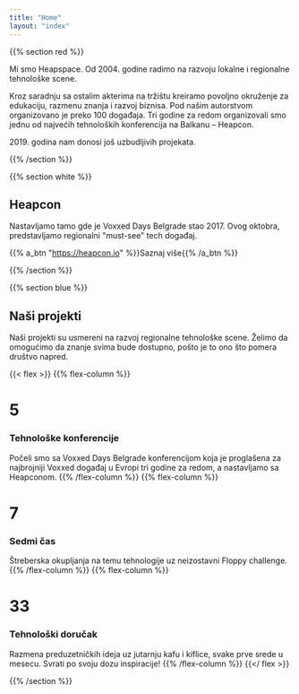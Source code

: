 ```yaml
---
title: "Home"
layout: "index"
---
```


{{% section red %}}

Mi smo Heapspace. Od 2004. godine radimo na razvoju lokalne i regionalne tehnološke scene.

Kroz saradnju sa ostalim akterima na tržištu kreiramo povoljno okruženje za edukaciju, razmenu znanja i razvoj biznisa. Pod našim autorstvom organizovano je preko 100 događaja. Tri godine za redom organizovali smo jednu od najvećih tehnoloških konferencija na Balkanu – Heapcon.

2019\. godina nam donosi još uzbudljivih projekata.

{{% /section %}}

<!------------------------------------------------------------------------------------------------>

{{% section white %}}
## Heapcon

Nastavljamo tamo gde je Voxxed Days Belgrade stao 2017. Ovog oktobra, predstavljamo regionalni "must-see" tech događaj.

{{% a_btn "https://heapcon.io" %}}Saznaj više{{% /a_btn %}}

{{% /section %}}

<!------------------------------------------------------------------------------------------------>

{{% section blue %}}

## Naši projekti

Naši projekti su usmereni na razvoj regionalne tehnološke scene. Želimo da omogućimo da znanje svima bude dostupno, pošto je to ono što pomera društvo napred.


{{< flex >}}
{{% flex-column %}}
# 5
### Tehnološke konferencije

Počeli smo sa Voxxed Days Belgrade konferencijom koja je proglašena za najbrojniji Voxxed događaj u Evropi tri godine za redom, a nastavljamo sa Heapconom.
{{% /flex-column %}}
{{% flex-column %}}
# 7
### Sedmi čas

Štreberska okupljanja na temu tehnologije uz neizostavni Floppy challenge.
{{% /flex-column %}}
{{% flex-column %}}
# 33
### Tehnološki doručak

Razmena preduzetničkih ideja uz jutarnju kafu i kiflice, svake prve srede u mesecu. Svrati po svoju dozu inspiracije!
{{% /flex-column %}}
{{</ flex >}}


{{% /section %}}